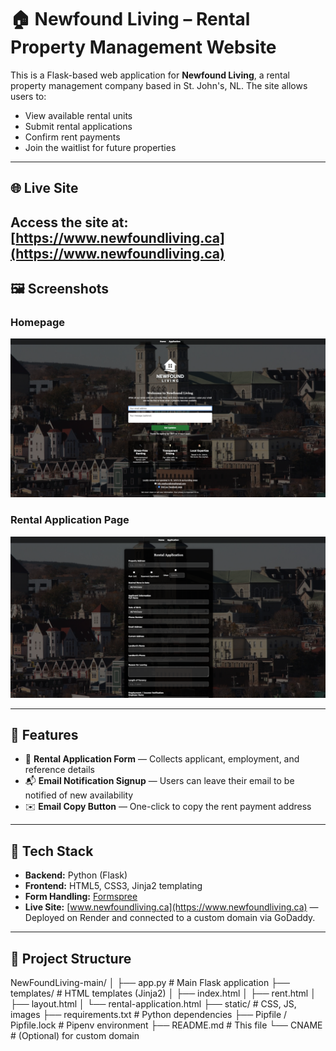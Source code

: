 # 🏠 Newfound Living – Rental Property Management Website

This is a Flask-based web application for **Newfound Living**, a rental property management company based in St. John's, NL. The site allows users to:

- View available rental units
- Submit rental applications
- Confirm rent payments
- Join the waitlist for future properties

---

## 🌐 Live Site

Access the site at: [https://www.newfoundliving.ca](https://www.newfoundliving.ca)
---

## 🖼️ Screenshots

### Homepage
![Homepage Screenshot](static/screenshots/screenshot-home.png)

### Rental Application Page
![Application Screenshot](static/screenshots/screenshot-application.png)

---

## 🚀 Features

- 📄 **Rental Application Form** — Collects applicant, employment, and reference details
- 📬 **Email Notification Signup** — Users can leave their email to be notified of new availability
- ✉️ **Email Copy Button** — One-click to copy the rent payment address

---

## 🧰 Tech Stack

- **Backend:** Python (Flask)
- **Frontend:** HTML5, CSS3, Jinja2 templating
- **Form Handling:** [Formspree](https://formspree.io/)
- **Live Site:** [www.newfoundliving.ca](https://www.newfoundliving.ca) — Deployed on Render and connected to a custom domain via GoDaddy.

---

## 📁 Project Structure

NewFoundLiving-main/
│
├── app.py # Main Flask application
├── templates/ # HTML templates (Jinja2)
│ ├── index.html
│ ├── rent.html
│ ├── layout.html
│ └── rental-application.html
├── static/ # CSS, JS, images
├── requirements.txt # Python dependencies
├── Pipfile / Pipfile.lock # Pipenv environment
├── README.md # This file
└── CNAME # (Optional) for custom domain